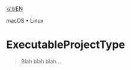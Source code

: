 

[🇬🇧EN](🇬🇧EN%20Read%20Me.md) <!--Skip in Jazzy-->

macOS • Linux

# ExecutableProjectType

> Blah blah blah...
